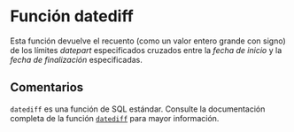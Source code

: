 ﻿---
SidebarGroup: "d"
Autogenerated: true
---

# Función  datediff

Esta función devuelve el recuento (como un valor entero grande con signo) de los límites *datepart* especificados cruzados entre la *fecha de inicio* y la *fecha de finalización* especificadas.

## Comentarios 

`datediff` es una función de SQL estándar. Consulte la documentación completa de la función [`datediff`](https://learn.microsoft.com/es-es/sql/t-sql/functions/datediff-transact-sql) para mayor información.
